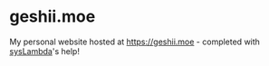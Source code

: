 # geshii.moe
My personal website hosted at https://geshii.moe - completed with [sysLambda](https://syslambda.fr)'s help!
